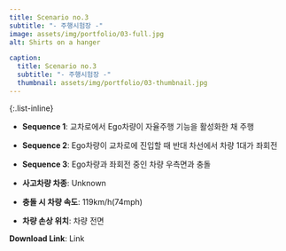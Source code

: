```yaml
---
title: Scenario no.3
subtitle: "- 주행시험장 -"
image: assets/img/portfolio/03-full.jpg
alt: Shirts on a hanger

caption:
  title: Scenario no.3
  subtitle: "- 주행시험장 -"
  thumbnail: assets/img/portfolio/03-thumbnail.jpg
--- 
```


{:.list-inline}
- **Sequence 1**: 교차로에서 Ego차량이 자율주행 기능을 활성화한 채 주행
- **Sequence 2**: Ego차량이 교차로에 진입할 때 반대 차선에서 차량 1대가 좌회전
- **Sequence 3**: Ego차량과 좌회전 중인 차량 우측면과 충돌

- **사고차량 차종**: Unknown
- **충돌 시 차량 속도**: 119km/h(74mph)
- **차량 손상 위치**: 차량 전면

**Download Link**: Link  

